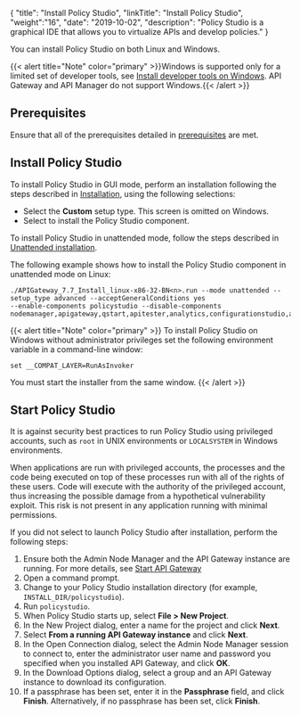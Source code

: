 {
"title": "Install Policy Studio",
"linkTitle": "Install Policy Studio",
"weight":"16",
"date": "2019-10-02",
"description": "Policy Studio is a graphical IDE that allows you to virtualize APIs and develop policies."
}

You can install Policy Studio on both Linux and Windows.

{{< alert title="Note" color="primary" >}}Windows is supported only for a limited set of developer tools, see [Install developer tools on Windows](/docs/apim_installation/apigtw_install/install_dev_tools). API Gateway and API Manager do not support Windows.{{< /alert >}}

## Prerequisites

Ensure that all of the prerequisites detailed in [prerequisites](/docs/apim_installation/apigtw_install/system_requirements) are met.

## Install Policy Studio

To install Policy Studio in GUI mode, perform an installation following the steps described in [Installation](/docs/apim_installation/apigtw_install/installation), using the following selections:

* Select the **Custom** setup type. This screen is omitted on Windows.
* Select to install the Policy Studio component.

To install Policy Studio in unattended mode, follow the steps described in [Unattended installation](/docs/apim_installation/apigtw_install/installation_unattended).

The following example shows how to install the Policy Studio component in unattended mode on Linux:

```
./APIGateway_7.7_Install_linux-x86-32-BN<n>.run --mode unattended --setup_type advanced --acceptGeneralConditions yes
--enable-components policystudio --disable-components nodemanager,apigateway,qstart,apitester,analytics,configurationstudio,apimgmt,cassandra,packagedeploytools
```

{{< alert title="Note" color="primary" >}}
To install Policy Studio on Windows without administrator privileges set the following environment variable in a command-line window:

```
set __COMPAT_LAYER=RunAsInvoker
```

You must start the installer from the same window.
{{< /alert >}}

## Start Policy Studio

It is against security best practices to run Policy Studio using privileged accounts, such as `root` in UNIX environments or `LOCALSYSTEM` in Windows environments.

When applications are run with privileged accounts, the processes and the code being executed on top of these processes run with all of the rights of these users. Code will execute with the authority of the privileged account, thus increasing the possible damage from a hypothetical vulnerability exploit. This risk is not present in any application running with minimal permissions.

If you did not select to launch Policy Studio after installation, perform the following steps:

1. Ensure both the Admin Node Manager and the API Gateway instance are running. For more details, see [Start API Gateway](/docs/apim_installation/apigtw_install/install_gateway#start-api-gateway)
2. Open a command prompt.
3. Change to your Policy Studio installation directory (for example, `INSTALL_DIR/policystudio`).
4. Run `policystudio`.
5. When Policy Studio starts up, select **File > New Project**.
6. In the New Project dialog, enter a name for the project and click **Next**.
7. Select **From a running API Gateway instance** and click **Next**.
8. In the Open Connection dialog, select the Admin Node Manager session to connect to, enter the administrator user name and password you specified when you installed API Gateway, and click **OK**.
9. In the Download Options dialog, select a group and an API Gateway instance to download its configuration.
10. If a passphrase has been set, enter it in the **Passphrase** field, and click **Finish**. Alternatively, if no passphrase has been set, click **Finish**.
